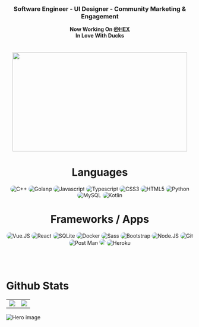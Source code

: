 


<div align="center">
    <h3 style="Arial"> Software Engineer - UI Designer - Community Marketing & Engagement </h3> 
</div>


<div align="center">
    <b> Now Working On <a href="https://github.com/HxTeamgg">@HEX</a></br> In Love With Ducks </b>
</div>
    </br>

<div alt="Pyr33x">
<h5 align="center">
<a  a href="https://discord.com/users/827254269434396712">
  <img src="https://lanyard.cnrad.dev/api/827254269434396712" width="470" height="266" />
</a>
</h5>
 </div>



<h1 align="center">
    Languages
</h1>

<div align="center">
    <img src="https://img.shields.io/badge/C%2B%2B-00599C?style=flat&logo=c%2B%2B&logoColor=white" alt="C++" style="border-radius:15px"/>
    <img src="https://img.shields.io/badge/Go-00ADD8?style=flat&logo=go&logoColor=white" alt="Golang" style="border-radius:15px"/>
    <img src="https://img.shields.io/badge/JavaScript-F7DF1E?style=flat&logo=javascript&logoColor=white" alt="Javascript" style="border-radius:15px"/>
    <img src="https://img.shields.io/badge/TypeScript-3178C6?style=flat&logo=typescript&logoColor=white" alt="Typescript" style="border-radius:15px"/>
    <img src="https://img.shields.io/badge/CSS3-1572B6?style=flat&logo=css3&logoColor=white" alt="CSS3" style="border-radius:15px"/>
    <img src="https://img.shields.io/badge/HTML5-E34F26?style=flat&logo=html5&logoColor=white" alt="HTML5" style="border-radius:15px"/>
    <img src="https://img.shields.io/badge/Python-3776AB?style=flat&logo=python&logoColor=white" alt="Python" style="border-radius:15px"/>
    <img src="https://img.shields.io/badge/MySQL-4479A1?style=flat&logo=mysql&logoColor=white" alt="MySQL" style="border-radius:15px"/>
    <img src="https://img.shields.io/badge/Kotlin-0095D5?style=flat&logo=kotlin&logoColor=white" alt="Kotlin" style="border-radius:15px"/>
    
</div>

<h1 align="center">
    Frameworks / Apps
</h1>

<div align="center">
    <img src="https://img.shields.io/badge/Vue.JS-4FC08D?style=flat&logo=vue.js&logoColor=white" alt="Vue.JS" style="border-radius:15px"/>
    <img src="https://img.shields.io/badge/React-61DAFB?style=flat&logo=react&logoColor=white" alt="React" style="border-radius:15px"/>
    <img src="https://img.shields.io/badge/SQLite-003B57?style=flat&logo=sqlite&logoColor=white" alt="SQLite" style="border-radius:15px"/>
    <img src="https://img.shields.io/badge/Docker-2498ED?style=flat&logo=docker&logoColor=white" alt="Docker" style="border-radius:15px"/>
    <img src="https://img.shields.io/badge/Sass-CC6699?style=flat&logo=sass&logoColor=white" alt="Sass" style="border-radius:15px"/>
    <img src="https://img.shields.io/badge/Bootstrap-7952B3?style=flat&logo=bootstrap&logoColor=white" alt="Bootstrap" style="border-radius:15px"/>
    <img src="https://img.shields.io/badge/Node.JS-339933?style=flat&logo=node.js&logoColor=white" alt="Node.JS" style="border-radius:15px"/>
    <img src="https://img.shields.io/badge/Git-F05032?style=flat&logo=git&logoColor=white" alt="Git" style="border-radius:15px"/>
    <img src="https://img.shields.io/badge/Postman-FF6C37?style=flat&logo=postman&logoColor=white" alt="Post Man" style="border-radius:15px"/>
    <img src="https://img.shields.io/badge/MongoDB-47A248?style=flat&logo=mongodb&logoColor=white alt="Mongo DB" style="border-radius:15px"/>
    <img src="https://img.shields.io/badge/Heroku-430098?style=flat&logo=heroku&logoColor=white" alt="Heroku" style="border-radius:15px"/>
    </div>
    
    
    




</br>
</br>
</br>
                                                                                                                                        
# Github Stats

<table>
  <tr>
    <td align="center" style="padding=0;width=50%;">
      <img align="center" style="padding=0;" src="https://gh-stats.didinele.me/api/?username=pyr33x&show_icons=true&title_color=4F8CC9&text_color=9f9f9f&bg_color=00000000&hide_border=true&icon_color=4F8CC9&hide_title=true&count_private=true"/>
    </td>
    <td align="center" style="padding=0;width=50%;">
      <img align="center" style="padding=0;" src="https://gh-stats.didinele.me/api/top-langs/?username=pyr33x&layout=compact&show_icons=true&title_color=4F8CC9&text_color=9f9f9f&bg_color=00000000&hide_border=true&icon_color=00000000&count_private=true&extra=pyr33x -djs-v13-bot,ghost-ping-detector"/>
    </td>
  </tr>
</table>



<img src="https://cdn.discordapp.com/attachments/844973689292193824/921150781380493323/footer.png" alt="Hero image">
